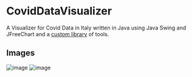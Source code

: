 # CovidDataVisualizer
A Visualizer for Covid Data in Italy written in Java using Java Swing and JFreeChart and a [custom library](https://github.com/matteo-dinoia/GeneralUtilsLibrary) of tools.

## Images
![image](https://user-images.githubusercontent.com/73781428/200695238-5718edac-636c-4ae7-9cd5-1ba3244daff0.png)
![image](https://user-images.githubusercontent.com/73781428/200695447-7a095b32-438c-45f9-acc5-8a55b6f40fd5.png)
